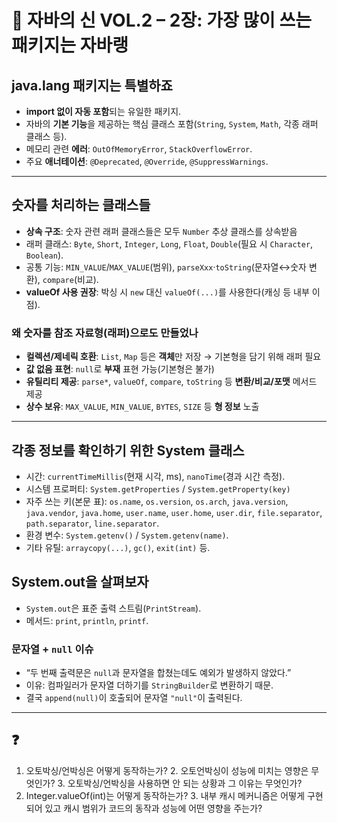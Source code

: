 # 📘 자바의 신 VOL.2 – 2장: 가장 많이 쓰는 패키지는 자바랭

## java.lang 패키지는 특별하죠
- **import 없이 자동 포함**되는 유일한 패키지.
- 자바의 **기본 기능**을 제공하는 핵심 클래스 포함(`String`, `System`, `Math`, 각종 래퍼 클래스 등).
- 메모리 관련 **에러**: `OutOfMemoryError`, `StackOverflowError`.
- 주요 **애너테이션**: `@Deprecated`, `@Override`, `@SuppressWarnings`.
---
## 숫자를 처리하는 클래스들
- **상속 구조**: 숫자 관련 래퍼 클래스들은 모두 `Number` 추상 클래스를 상속받음
- 래퍼 클래스: `Byte`, `Short`, `Integer`, `Long`, `Float`, `Double`(필요 시 `Character`, `Boolean`).
- 공통 기능: `MIN_VALUE`/`MAX_VALUE`(범위), `parseXxx`·`toString`(문자열↔숫자 변환), `compare`(비교).
- **valueOf 사용 권장**: 박싱 시 `new` 대신 `valueOf(...)`를 사용한다(캐싱 등 내부 이점).

### 왜 숫자를 참조 자료형(래퍼)으로도 만들었나
- **컬렉션/제네릭 호환**: `List`, `Map` 등은 **객체**만 저장 → 기본형을 담기 위해 래퍼 필요
- **값 없음 표현**: `null`로 **부재** 표현 가능(기본형은 불가)
- **유틸리티 제공**: `parse*`, `valueOf`, `compare`, `toString` 등 **변환/비교/포맷** 메서드 제공
- **상수 보유**: `MAX_VALUE`, `MIN_VALUE`, `BYTES`, `SIZE` 등 **형 정보** 노출

---
## 각종 정보를 확인하기 위한 System 클래스
- 시간: `currentTimeMillis`(현재 시각, ms), `nanoTime`(경과 시간 측정).
- 시스템 프로퍼티: `System.getProperties` / `System.getProperty(key)`
- 자주 쓰는 키(본문 표): `os.name`, `os.version`, `os.arch`, `java.version`, `java.vendor`, `java.home`, `user.name`, `user.home`, `user.dir`, `file.separator`, `path.separator`, `line.separator`.
- 환경 변수: `System.getenv()` / `System.getenv(name)`.
- 기타 유틸: `arraycopy(...)`, `gc()`, `exit(int)` 등.

## System.out을 살펴보자
- `System.out`은 표준 출력 스트림(`PrintStream`).
- 메서드: `print`, `println`, `printf`.

### 문자열 + `null` 이슈
- “두 번째 출력문은 `null`과 문자열을 합쳤는데도 예외가 발생하지 않았다.”
- 이유: 컴파일러가 문자열 더하기를 `StringBuilder`로 변환하기 때문.
- 결국 `append(null)`이 호출되어 문자열 `"null"`이 출력된다.

---

## ❓
1. 오토박싱/언박싱은 어떻게 동작하는가?
   2. 오토언박싱이 성능에 미치는 영향은 무엇인가? 
   3. 오토박싱/언박싱을 사용하면 안 되는 상황과 그 이유는 무엇인가?
2. Integer.valueOf(int)는 어떻게 동작하는가? 
   3. 내부 캐시 메커니즘은 어떻게 구현되어 있고 캐시 범위가 코드의 동작과 성능에 어떤 영향을 주는가?